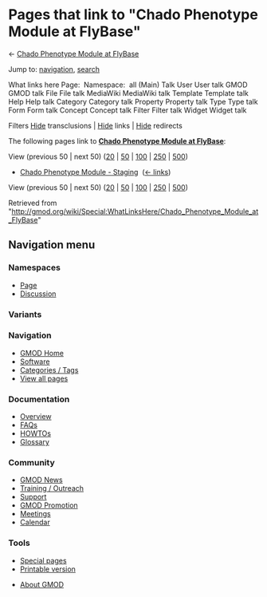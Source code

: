 <div id="mw-page-base" class="noprint">

</div>

<div id="mw-head-base" class="noprint">

</div>

<div id="content" class="mw-body" role="main">

<span id="top"></span>

<div id="mw-js-message" style="display:none;">

</div>



# <span dir="auto">Pages that link to "Chado Phenotype Module at FlyBase"</span>

<div id="bodyContent">

<div id="contentSub">

← [Chado Phenotype Module at
FlyBase](/wiki/Chado_Phenotype_Module_at_FlyBase "Chado Phenotype Module at FlyBase")

</div>

<div id="jump-to-nav" class="mw-jump">

Jump to: [navigation](#mw-navigation), [search](#p-search)

</div>

<div id="mw-content-text">

What links here Page:  Namespace:  all (Main) Talk User User talk GMOD
GMOD talk File File talk MediaWiki MediaWiki talk Template Template talk
Help Help talk Category Category talk Property Property talk Type Type
talk Form Form talk Concept Concept talk Filter Filter talk Widget
Widget talk

Filters
[Hide](/mediawiki/index.php?title=Special:WhatLinksHere/Chado_Phenotype_Module_at_FlyBase&hidetrans=1 "Special:WhatLinksHere/Chado Phenotype Module at FlyBase")
transclusions \|
[Hide](/mediawiki/index.php?title=Special:WhatLinksHere/Chado_Phenotype_Module_at_FlyBase&hidelinks=1 "Special:WhatLinksHere/Chado Phenotype Module at FlyBase")
links \|
[Hide](/mediawiki/index.php?title=Special:WhatLinksHere/Chado_Phenotype_Module_at_FlyBase&hideredirs=1 "Special:WhatLinksHere/Chado Phenotype Module at FlyBase")
redirects

The following pages link to **[Chado Phenotype Module at
FlyBase](/wiki/Chado_Phenotype_Module_at_FlyBase "Chado Phenotype Module at FlyBase")**:

View (previous 50 \| next 50)
([20](/mediawiki/index.php?title=Special:WhatLinksHere/Chado_Phenotype_Module_at_FlyBase&limit=20 "Special:WhatLinksHere/Chado Phenotype Module at FlyBase")
\|
[50](/mediawiki/index.php?title=Special:WhatLinksHere/Chado_Phenotype_Module_at_FlyBase&limit=50 "Special:WhatLinksHere/Chado Phenotype Module at FlyBase")
\|
[100](/mediawiki/index.php?title=Special:WhatLinksHere/Chado_Phenotype_Module_at_FlyBase&limit=100 "Special:WhatLinksHere/Chado Phenotype Module at FlyBase")
\|
[250](/mediawiki/index.php?title=Special:WhatLinksHere/Chado_Phenotype_Module_at_FlyBase&limit=250 "Special:WhatLinksHere/Chado Phenotype Module at FlyBase")
\|
[500](/mediawiki/index.php?title=Special:WhatLinksHere/Chado_Phenotype_Module_at_FlyBase&limit=500 "Special:WhatLinksHere/Chado Phenotype Module at FlyBase"))

- [Chado Phenotype Module -
  Staging](/wiki/Chado_Phenotype_Module_-_Staging "Chado Phenotype Module - Staging")
  ‎ <span class="mw-whatlinkshere-tools">([←
  links](/mediawiki/index.php?title=Special:WhatLinksHere&target=Chado+Phenotype+Module+-+Staging "Special:WhatLinksHere"))</span>

View (previous 50 \| next 50)
([20](/mediawiki/index.php?title=Special:WhatLinksHere/Chado_Phenotype_Module_at_FlyBase&limit=20 "Special:WhatLinksHere/Chado Phenotype Module at FlyBase")
\|
[50](/mediawiki/index.php?title=Special:WhatLinksHere/Chado_Phenotype_Module_at_FlyBase&limit=50 "Special:WhatLinksHere/Chado Phenotype Module at FlyBase")
\|
[100](/mediawiki/index.php?title=Special:WhatLinksHere/Chado_Phenotype_Module_at_FlyBase&limit=100 "Special:WhatLinksHere/Chado Phenotype Module at FlyBase")
\|
[250](/mediawiki/index.php?title=Special:WhatLinksHere/Chado_Phenotype_Module_at_FlyBase&limit=250 "Special:WhatLinksHere/Chado Phenotype Module at FlyBase")
\|
[500](/mediawiki/index.php?title=Special:WhatLinksHere/Chado_Phenotype_Module_at_FlyBase&limit=500 "Special:WhatLinksHere/Chado Phenotype Module at FlyBase"))

</div>

<div class="printfooter">

Retrieved from
"<http://gmod.org/wiki/Special:WhatLinksHere/Chado_Phenotype_Module_at_FlyBase>"

</div>

<div id="catlinks" class="catlinks catlinks-allhidden">

</div>

<div class="visualClear">

</div>

</div>

</div>

<div id="mw-navigation">

## Navigation menu

<div id="mw-head">



<div id="left-navigation">

<div id="p-namespaces" class="vectorTabs" role="navigation"
aria-labelledby="p-namespaces-label">

### Namespaces

- <span id="ca-nstab-main"><a href="/wiki/Chado_Phenotype_Module_at_FlyBase" accesskey="c"
  title="View the content page [c]">Page</a></span>
- <span id="ca-talk"><a
  href="/mediawiki/index.php?title=Talk:Chado_Phenotype_Module_at_FlyBase&amp;action=edit&amp;redlink=1"
  accesskey="t"
  title="Discussion about the content page [t]">Discussion</a></span>

</div>

<div id="p-variants" class="vectorMenu emptyPortlet" role="navigation"
aria-labelledby="p-variants-label">

### 

### Variants[](#)

<div class="menu">

</div>

</div>

</div>





</div>

</div>

</div>

<div id="mw-panel">

<div id="p-logo" role="banner">

<a href="/wiki/Main_Page"
style="background-image: url(http://gmod.org/images/GMOD-cogs.png);"
title="Visit the main page"></a>

</div>

<div id="p-Navigation" class="portal" role="navigation"
aria-labelledby="p-Navigation-label">

### Navigation

<div class="body">

- <span id="n-GMOD-Home">[GMOD Home](/wiki/Main_Page)</span>
- <span id="n-Software">[Software](/wiki/GMOD_Components)</span>
- <span id="n-Categories-.2F-Tags">[Categories /
  Tags](/wiki/Categories)</span>
- <span id="n-View-all-pages">[View all
  pages](/wiki/Special:AllPages)</span>

</div>

</div>

<div id="p-Documentation" class="portal" role="navigation"
aria-labelledby="p-Documentation-label">

### Documentation

<div class="body">

- <span id="n-Overview">[Overview](/wiki/Overview)</span>
- <span id="n-FAQs">[FAQs](/wiki/Category:FAQ)</span>
- <span id="n-HOWTOs">[HOWTOs](/wiki/Category:HOWTO)</span>
- <span id="n-Glossary">[Glossary](/wiki/Glossary)</span>

</div>

</div>

<div id="p-Community" class="portal" role="navigation"
aria-labelledby="p-Community-label">

### Community

<div class="body">

- <span id="n-GMOD-News">[GMOD News](/wiki/GMOD_News)</span>
- <span id="n-Training-.2F-Outreach">[Training /
  Outreach](/wiki/Training_and_Outreach)</span>
- <span id="n-Support">[Support](/wiki/Support)</span>
- <span id="n-GMOD-Promotion">[GMOD
  Promotion](/wiki/GMOD_Promotion)</span>
- <span id="n-Meetings">[Meetings](/wiki/Meetings)</span>
- <span id="n-Calendar">[Calendar](/wiki/Calendar)</span>

</div>

</div>

<div id="p-tb" class="portal" role="navigation"
aria-labelledby="p-tb-label">

### Tools

<div class="body">

- <span id="t-specialpages"><a href="/wiki/Special:SpecialPages" accesskey="q"
  title="A list of all special pages [q]">Special pages</a></span>
- <span id="t-print"><a
  href="/mediawiki/index.php?title=Special:WhatLinksHere/Chado_Phenotype_Module_at_FlyBase&amp;printable=yes"
  rel="alternate" accesskey="p"
  title="Printable version of this page [p]">Printable version</a></span>

</div>

</div>

</div>

</div>

<div id="footer" role="contentinfo">

- <span id="footer-places-about">[About
  GMOD](/wiki/GMOD:About "GMOD:About")</span>

<!-- -->






</div>
